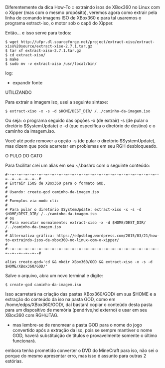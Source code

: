 Diferentemente da dica How-To :: extraindo isos de XBox360 no Linux com o Xipper (mas com o mesmo propósito), veremos agora como extrair pela linha de comando imagens ISO de XBox360 e para tal usaremos o programa extract-iso, o motor sob o capô do Xipper.

Então… e isso serve para todos:

```
$ wget http://ufpr.dl.sourceforge.net/project/extract-xiso/extract-xiso%20source/extract-xiso-2.7.1.tar.gz
$ tar xf extract-xiso-2.7.1.tar.gz 
$ cd extract-xiso/
$ make
$ sudo mv -v extract-xiso /usr/local/bin/
```

log:

+ expandir fonte

UTILIZANDO

Para extrair a imagem iso, usei a seguinte sintaxe:

```
$ extract-xiso -x -s -d $HOME/DEST_DIR/ /../caminho-da-imagem.iso
```

Ou seja: o programa seguido das opções -x (de extrair) -s (de pular o diretório $SystemUpdate) e -d (que especifica o diretório de destino) e o caminho da imagem.iso.

Você até pode remover a opção -s (de pular o diretório $SystemUpdate), mas dizem que pode acarretar em problemas em seu RGH desbloqueado.

O PULO DO GATO

Para facilitar crei um alias em seu ~/.bashrc com o seguinte conteúdo:

```
#--=--=--=--=--=--=--=--=--=--=--=--=--=--=--=--=--=--=--=--=--=--=--=--=--=--=--=--#
# Extrair ISOS de XBox360 para o formato GOD.
#
# Usando: create-god caminho-da-imagem.iso
#
# Exemplos via modo cli:
#
# Para pular o diretório $SystemUpdate: extract-xiso -x -s -d $HOME/DEST_DIR/ /../caminho-da-imagem.iso
# ou
# Para executar normalmente: extract-xiso -x -d $HOME/DEST_DIR/ /../caminho-da-imagem.iso
# 
# Alternativa gráfica: https://edpsblog.wordpress.com/2015/03/21/how-to-extraindo-isos-de-xbox360-no-linux-com-o-xipper/
#
#--=--=--=--=--=--=--=--=--=--=--=--=--=--=--=--=--=--=--=--=--=--=--=--=--=--=--=--#

alias create-god='cd && mkdir XBox360/GOD && extract-xiso -x -s -d $HOME/XBox360/GOD/'
```

Salve o arquivo, abra um novo terminal e digite:

```
$ create-god caminho-da-imagem.iso
```

Isso acarretará na criação das pastas XBox360/GOD/ em sua $HOME e a extração do conteúdo da iso na pasta GOD, como em /home/edps/XBox360/GOD/, daí bastará copiar o conteúdo desta pasta para um dispositívo de memória (pendrive,hd externo) e usar em seu XBox360 com RGH/JTAG.

* mas lembre-se de renomear a pasta GOD para o nome do jogo convertido após a extração da iso, pois se sempre mantiver o nome GOD, haverá substituição de títulos e provavelmente somente o último funcionará.

embora tenha prometido converter o DVD do MineCraft para iso, não sei o porque do mesmo apresentar erro, mas isso é assunto para outras 2 estórias.
